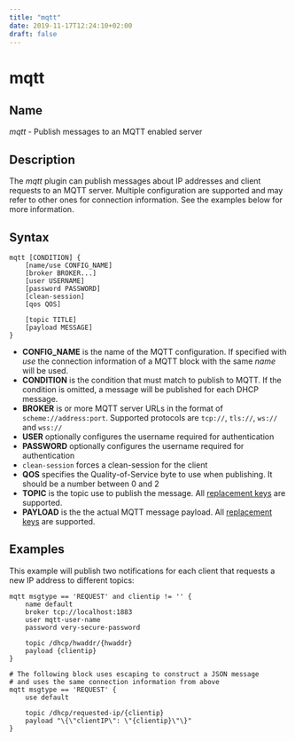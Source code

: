 ```yaml
---
title: "mqtt"
date: 2019-11-17T12:24:10+02:00
draft: false
---
```


# mqtt

## Name

*mqtt* - Publish messages to an MQTT enabled server

## Description

The *mqtt* plugin can publish messages about IP addresses and client requests to an MQTT server.
Multiple configuration are supported and may refer to other ones for connection information. See the
examples below for more information.

## Syntax

```
mqtt [CONDITION] {
    [name/use CONFIG_NAME]
    [broker BROKER...]
    [user USERNAME]
    [password PASSWORD]
    [clean-session]
    [qos QOS]
    
    [topic TITLE]
    [payload MESSAGE]
}
```

* **CONFIG_NAME** is the name of the MQTT configuration. If specified with *use* the connection information of a MQTT block with the same *name* will be used.
* **CONDITION** is the condition that must match to publish to MQTT. If the condition is omitted, a message
will be published for each DHCP message.  
* **BROKER** is or more MQTT server URLs in the format of `scheme://address:port`. Supported protocols are `tcp://`, `tls://`, `ws://` and `wss://`
* **USER** optionally configures the username required for authentication
* **PASSWORD** optionally configures the username required for authentication
* `clean-session` forces a clean-session for the client
* **QOS** specifies the Quality-of-Service byte to use when publishing. It should be a number between 0 and 2
* **TOPIC** is the topic use to publish the message. All [replacement keys](../../core/replacer/README.md) are supported.
* **PAYLOAD** is the the actual MQTT message payload. All [replacement keys](../../core/replacer/README.md) are supported.

## Examples

This example will publish two notifications for each client that requests a new IP address to different topics:

```
mqtt msgtype == 'REQUEST' and clientip != '' {
    name default
    broker tcp://localhost:1883
    user mqtt-user-name
    password very-secure-password
    
    topic /dhcp/hwaddr/{hwaddr}
    payload {clientip}
}

# The following block uses escaping to construct a JSON message
# and uses the same connection information from above
mqtt msgtype == 'REQUEST' {
    use default

    topic /dhcp/requested-ip/{clientip}
    payload "\{\"clientIP\": \"{clientip}\"\}"
}
```